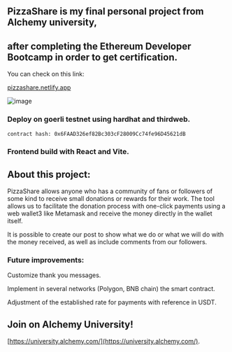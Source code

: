 ## PizzaShare is my final personal project from Alchemy university, 
## after completing the Ethereum Developer Bootcamp in order to get certification.

You can check on this link:


[pizzashare.netlify.app](pizzashare.netlify.app)

![image](https://user-images.githubusercontent.com/115132408/218221184-bb6b4a5b-6fb5-4968-bd53-0bacfed0cb14.png)


### Deploy on goerli testnet using hardhat and thirdweb.


```bash
contract hash: 0x6FAAD326ef82Bc303cF28009Cc74fe96D45621dB
```

### Frontend build with React and Vite.

## About this project:

PizzaShare allows anyone who has a community of fans or followers of some kind to receive small donations or rewards for their work. The tool allows us to facilitate the donation process with one-click payments using a web wallet3 like Metamask and receive the money directly in the wallet itself. 

It is possible to create our post to show what we do or what we will do with the money received, as well as include comments from our followers. 

### Future improvements:
Customize thank you messages.

Implement in several networks (Polygon, BNB chain) the smart contract.

Adjustment of the established rate for payments with reference in USDT.


## Join on Alchemy University!

[https://university.alchemy.com/](https://university.alchemy.com/).
